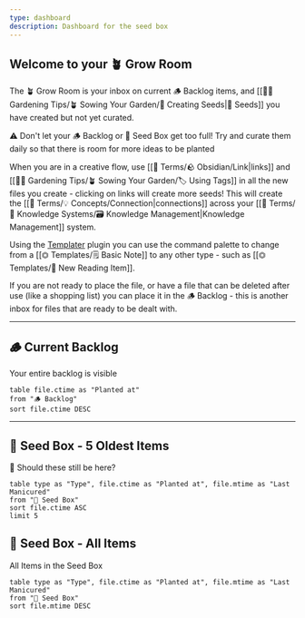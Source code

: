 ```yaml
---
type: dashboard
description: Dashboard for the seed box
---
```


## Welcome to your 🪴 Grow Room

The 🪴 Grow Room is your inbox on current 🪵 Backlog items, and [[👩‍🌾 Gardening Tips/🪴 Sowing Your Garden/🌱 Creating Seeds|🌱 Seeds]] you have created but not yet curated.

⚠️ Don't let your 🪵 Backlog or 🌱 Seed Box get too full!  Try and curate them daily so that there is room for more ideas to be planted

When you are in a creative flow, use [[📇 Terms/🪨 Obsidian/Link|links]] and [[👩‍🌾 Gardening Tips/🪴 Sowing Your Garden/🏷 Using Tags]] in all the new files you create - clicking on links will create more seeds! This will create the [[📇 Terms/💡 Concepts/Connection|connections]] across your [[📇 Terms/🧠 Knowledge Systems/🗃 Knowledge Management|Knowledge Management]] system.

Using the [Templater](https://github.com/SilentVoid13/Templater) plugin you can use the command palette to change from a [[⏣ Templates/🗒 Basic Note]] to any other type - such as [[⏣ Templates/📙 New Reading Item]].

If you are not ready to place the file, or have a file that can be deleted after use (like a shopping list) you can place it in the 🪵 Backlog - this is another inbox for files that are ready to be dealt with.

---

## 🪵 Current Backlog
Your entire backlog is visible
```dataview
table file.ctime as "Planted at" 
from "🪵 Backlog"
sort file.ctime DESC
```
---

## 🌱 Seed Box - 5 Oldest Items
🤨 Should these still be here?
```dataview
table type as "Type", file.ctime as "Planted at", file.mtime as "Last Manicured"
from "🌱 Seed Box"
sort file.ctime ASC
limit 5
```

## 🌱 Seed Box - All Items
All Items in the Seed Box
```dataview
table type as "Type", file.ctime as "Planted at", file.mtime as "Last Manicured"
from "🌱 Seed Box"
sort file.mtime DESC
```